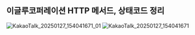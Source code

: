 ## 이글루코퍼레이션 HTTP 메서드, 상태코드 정리
![KakaoTalk_20250127_154041671_01](https://github.com/user-attachments/assets/1456f0b2-9e09-49f1-9471-0b661b701fcd)
![KakaoTalk_20250127_154041671](https://github.com/user-attachments/assets/cf7a36ae-2f88-4125-b14e-d1d46abdfb15)

